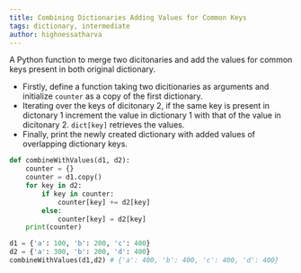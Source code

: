 ```yaml
---
title: Combining Dictionaries Adding Values for Common Keys
tags: dictionary, intermediate
author: highnessatharva
---
```


A Python function to merge two dicitonaries and add the values for common keys present in both original dictionary. 

- Firstly, define a function taking two dicitionaries as arguments and initialize `counter` as a copy of the first dictionary.
- Iterating over the keys of dicitonary 2, if the same key is present in dictonary 1 increment the value in dictionary 1 with that of the value in dicitonary 2. `dict[key]` retrieves the values.
- Finally, print the newly created dictionary with added values of overlapping dictionary keys.

```py
def combineWithValues(d1, d2):
    counter = {}
    counter = d1.copy()
    for key in d2:
        if key in counter:
            counter[key] += d2[key]
        else:
            counter[key] = d2[key]
    print(counter)
```

```py
d1 = {'a': 100, 'b': 200, 'c': 400}
d2 = {'a': 300, 'b': 200, 'd': 400}
combineWithValues(d1,d2) # {'a': 400, 'b': 400, 'c': 400, 'd': 400}
```
